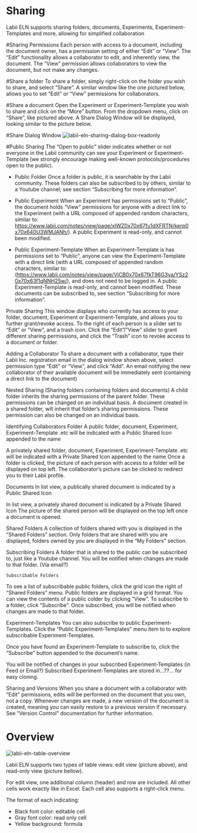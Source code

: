 # Sharing

Labii ELN supports sharing folders, documents, Experiments, Experiment-Templates and more, allowing for simplified collaboration


#Sharing Permissions
Each person with access to a document, including the document owner, has a permission setting of either “Edit” or “View”. The “Edit” functionality allows a collaborator to edit, and inherently view, the document. The “View” permission allows collaborators to view the document, but not make any changes. 

#Share a folder
To share a folder, simply right-click on the folder you wish to share, and select “Share”. A similar window like the one pictured below, allows you to set “Edit” or “View” permissions for collaborators.

#Share a document
Open the Experiment or Experiment-Template you wish to share and click on the “More” button. From the dropdown menu, click on “Share”, like pictured above. A Share Dialog Window will be displayed, looking similar to the picture below.

#Share Dialog Window
![labii-eln-sharing-dialog-box-readonly](https://labiiblog.files.wordpress.com/2016/01/labii-eln-sharing-dialog-box.png)

#Public Sharing
The “Open to public” slider indicates whether or not everyone in the Labii community can see your Experiment or Experiment-Template (we strongly encourage making well-known protocols/procedures open to the public).

* Public Folder
Once a folder is public, it is searchable by the Labii community. These folders can also be subscribed to by others, similar to a Youtube channel; see section “Subscribing for more information”.

* Public Experiment
When an Experiment has permissions set to “Public”, the document holds “View” permissions for anyone with a direct link to the Experiment (with a URL composed of appended random characters, similar to: https://www.labii.com/notes/view/page/xIWZ0x70x67fu1dXFRTN/kerp0x70x640U3WMJANh/). A public Experiment is read-only, and cannot been modified.

* Public Experiment-Template
When an Experiment-Template is has permissions set to “Public”, anyone can view the Experiment-Template with a direct link (with a URL composed of appended random characters, similar to: (https://www.labii.com/notes/view/page/VjCB0x70x67fkT96G3ya/YSz20x70x63f1qNNH25w/), and does not need to be logged in. A public Experiment-Template is read-only, and cannot been modified. These documents can be subscribed to, see section “Subscribing for more information”.

Private Sharing
This window displays who currently has access to your folder, document, Experiment or Experiment-Template, and allows you to further grant/revoke access. 
To the right of each person is a slider set to “Edit” or “View”, and a trash icon. Click the “Edit”/”View” slider to grant different sharing permissions, and click the “Trash” icon to revoke access to a document or folder.

Adding a Collaborator
To share a document with a collaborator, type their Labii Inc. registration email in the dialog window shown above, select permission type “Edit” or “View”, and click “Add”. An email notifying the new collaborator of their available document will be immediately sent (containing a direct link to the document)


Nested Sharing (Sharing folders containing folders and documents)
A child folder inherits the sharing permissions of the parent folder. These permissions can be changed on an individual basis.
A document created in a shared folder, will inherit that folder’s sharing permissions. These permission can also be changed on an individual basis.

Identifying Collaborators
Folder
A public folder, document, Experiment, Experiment-Template .etc will be indicated with a Public Shared Icon appended to the name 

A privately shared folder, document, Experiment, Experiment-Template .etc will be indicated with a Private Shared Icon appended to the name
Once a folder is clicked, the picture of each person with access to a folder will be displayed on top left.  The collaborator’s picture can be clicked to redirect you to their Labii profile.

Documents
In list view, a publically shared document is indicated by a Public Shared Icon

In list view, a privately shared document is indicated by a Private Shared Icon 
The picture of the shared person will be displayed on the top left once a document is opened.

Shared Folders
A collection of folders shared with you is displayed in the “Shared Folders” section. Only folders that are shared with you are displayed, folders owned by you are displayed in the “My Folders” section.




Subscribing
Folders
A folder that is shared to the public can be subscribed to, just like a Youtube channel. You will be notified when changes are made to that folder. (Via email?)

	Subscribable Folders
To see a list of subscribable public folders, click the grid icon the right of “Shared Folders” menu.
Public folders are displayed in a grid format. You can view the contents of a public colder by clicking “View”. To subscribe to a folder, click “Subscribe”. 
Once subscribed, you will be notified when changes are made to that folder.


Experiment-Templates
You can also subscribe to public Experiment-Templates. Click the “Public Experiment-Templates” menu item to to explore subscribable Experiment-Templates. 

Once you have found an Experiment-Template to subscribe to, click the “Subscribe” button appended to the document’s name. 

You will be notified of changes in your subscribed Experiment-Templates (in Feed or Email?)
Subscribed Experiment-Templates are stored in…??... for easy cloning. 

Sharing and Versions
When you share a document with a collaborator with “Edit” permissions, edits will be performed on the document that you own, not a copy. Whenever changes are made, a new version of the document is created, meaning you can easily restore to a previous version if necessary. See “Version Control” documentation for further information. 
	




# Overview

![labii-eln-table-overview](https://labiiblog.files.wordpress.com/2015/12/labii-eln-table-overview.png)

Labii ELN supports two types of table views: edit view (picture above), and read-only view (picture bellow).

For edit view, one additional column (header) and row are included. All other cells work exactly like in Excel. Each cell also supports a right-click menu. 

The format of each indicating:

* Black font color: editable cell
* Gray font color: read only cell
* Yellow background: formula

